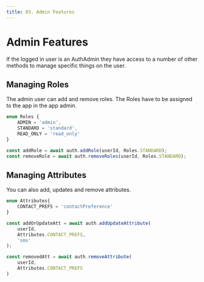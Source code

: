 ```yaml
---
title: 03. Admin Features
---
```

# Admin Features

If the logged in user is an AuthAdmin they have access to a number of other methods to manage specific things on the user.


## Managing Roles

The admin user can add and remove roles. The Roles have to be assigned to the app in the app admin.

```typescript
enum Roles {
    ADMIN = 'admin',
    STANDARD = 'standard',
    READ_ONLY = 'read_only'
}

const addRole = await auth.addRole(userId, Roles.STANDARD);
const removeRole = await auth.removeRoles(userId, Roles.STANDARD);

```

## Managing Attributes

You can also add, updates and remove attributes.

```typescript
enum Attributes{
    CONTACT_PREFS = 'contactPreference'
}

const addOrUpdateAtt = await auth.addUpdateAttribute(
    userId, 
    Attributes.CONTACT_PREFS, 
    'sms'
);

const removedAtt = await auth.removeAttribute(
    userId, 
    Attributes.CONTACT_PREFS
)
```